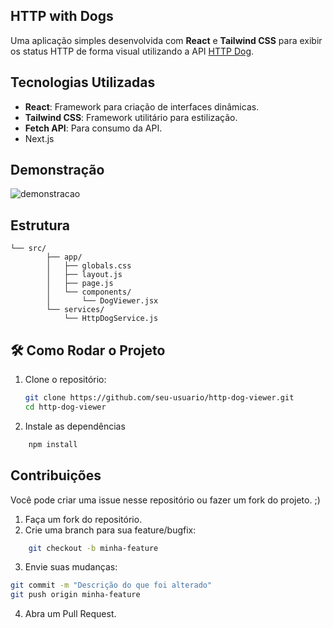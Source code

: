 ## HTTP with Dogs

Uma aplicação simples desenvolvida com **React** e **Tailwind CSS** para exibir os status HTTP de forma visual utilizando a API [HTTP Dog](https://http.dog/).  

## Tecnologias Utilizadas  
- **React**: Framework para criação de interfaces dinâmicas.  
- **Tailwind CSS**: Framework utilitário para estilização.  
- **Fetch API**: Para consumo da API.
- Next.js

## Demonstração
![demonstracao](https://github.com/user-attachments/assets/0fc0b47e-6f2a-46b1-aae8-6962e8509eae)

## Estrutura
```
└── src/
        ├── app/
        │   ├── globals.css
        │   ├── layout.js
        │   ├── page.js
        │   └── components/
        │       └── DogViewer.jsx
        └── services/
            └── HttpDogService.js
```

## 🛠️ Como Rodar o Projeto  

1. Clone o repositório:  
   ```bash
   git clone https://github.com/seu-usuario/http-dog-viewer.git
   cd http-dog-viewer

2. Instale as dependências
```bash
    npm install
```

## Contribuições

Você pode criar uma issue nesse repositório ou fazer um fork do projeto. ;)

1. Faça um fork do repositório.
2. Crie uma branch para sua feature/bugfix:
``` bash
    git checkout -b minha-feature
```

3. Envie suas mudanças:
```bash
git commit -m "Descrição do que foi alterado"
git push origin minha-feature
```
4. Abra um Pull Request.
